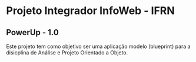 # Projeto Integrador InfoWeb - IFRN

## PowerUp - 1.0
Este projeto tem como objetivo ser uma aplicação modelo (blueprint) para a disicplina de Análise e Projeto Orientado a Objeto.


